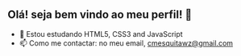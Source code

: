 ## Olá! seja bem vindo ao meu perfil! 👋

- 🌱 Estou estudando HTML5, CSS3 and JavaScript
- 📫 Como me contactar: no meu email, cmesquitawz@gmail.com


